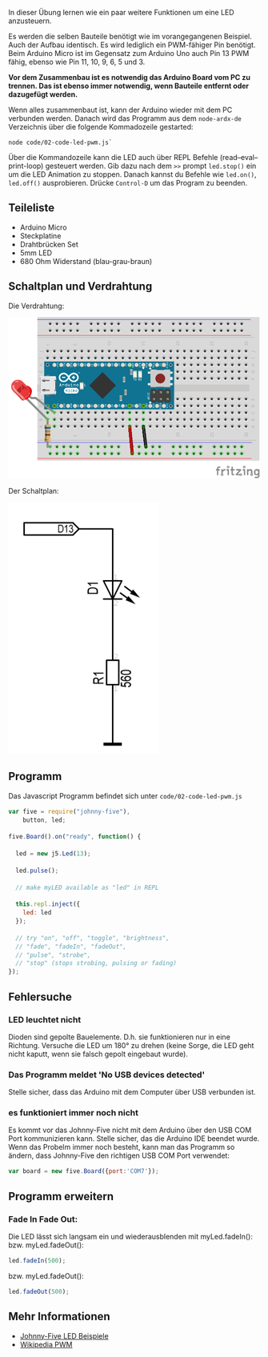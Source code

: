 In dieser Übung lernen wie ein paar weitere Funktionen um eine LED anzusteuern.

Es werden die selben Bauteile benötigt wie im vorangegangenen Beispiel. Auch der Aufbau identisch. Es wird lediglich ein PWM-fähiger Pin benötigt. Beim Arduino Micro ist im Gegensatz zum Arduino Uno auch Pin 13 PWM fähig, ebenso wie Pin 11, 10, 9, 6, 5 und 3. 

**Vor dem Zusammenbau ist es notwendig das Arduino Board vom PC zu trennen. Das ist ebenso immer notwendig, wenn Bauteile entfernt oder dazugefügt werden.**

Wenn alles zusammenbaut ist, kann der Arduino wieder mit dem PC verbunden werden. Danach wird das Programm aus dem `node-ardx-de` Verzeichnis über die folgende Kommadozeile gestarted:

```shell
node code/02-code-led-pwm.js`
```

Über die Kommandozeile kann die LED auch über REPL Befehle (read–eval–print-loop) gesteuert werden. Gib dazu nach dem `>>` prompt `led.stop()` ein um die LED Animation zu stoppen. Danach kannst du Befehle wie  `led.on()`, `led.off()` ausprobieren. Drücke `Control-D` um das Program zu beenden.

## Teileliste

* Arduino Micro
* Steckplatine
* Drahtbrücken Set
* 5mm LED 
* 680 Ohm Widerstand (blau-grau-braun)

## Schaltplan und Verdrahtung

Die Verdrahtung:

![Verdrahtung](../../images/circ/01-LED_Steckplatine.png "Verdrahtung")

Der Schaltplan:

![Schaltplan](../../images/circ/led-schematic.png "Schaltplan")

## Programm

Das Javascript Programm befindet sich unter `code/02-code-led-pwm.js`

```javascript
var five = require("johnny-five"),
    button, led;

five.Board().on("ready", function() {

  led = new j5.Led(13);

  led.pulse();

  // make myLED available as "led" in REPL

  this.repl.inject({
  	led: led
  });
	  
  // try "on", "off", "toggle", "brightness",
  // "fade", "fadeIn", "fadeOut", 
  // "pulse", "strobe", 
  // "stop" (stops strobing, pulsing or fading)
});
```

## Fehlersuche

### LED leuchtet nicht

Dioden sind gepolte Bauelemente. D.h. sie funktionieren nur in eine Richtung. Versuche die LED um 180° zu drehen (keine Sorge, die LED geht nicht kaputt, wenn sie falsch gepolt eingebaut wurde).


###  Das Programm meldet 'No USB devices detected'

Stelle sicher, dass das Arduino mit dem Computer über USB verbunden ist.

### es funktioniert immer noch nicht

Es kommt vor das Johnny-Five nicht mit dem Arduino über den USB COM Port kommunizieren kann. Stelle sicher, das die Arduino IDE beendet wurde. Wenn das Probelm immer noch besteht, kann man das Programm so ändern, dass Johnny-Five den richtigen USB COM Port verwendet:

```javascript
var board = new five.Board({port:'COM7'});
```

## Programm erweitern

### Fade In Fade Out:

Die LED lässt sich langsam ein und wiederausblenden mit myLed.fadeIn(): bzw. myLed.fadeOut():

```javascript
led.fadeIn(500);
```

 bzw. myLed.fadeOut():
 	
```javascript
led.fadeOut(500);
```

## Mehr Informationen

* [Johnny-Five LED Beispiele](http://johnny-five.io/examples/led/)
* [Wikipedia PWM](https://de.wikipedia.org/wiki/Pulsweitenmodulation)

